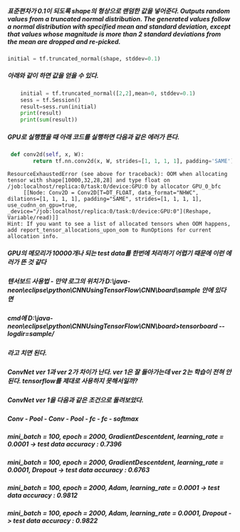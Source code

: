 
##### 표준편차가 0.1이 되도록 shape의 형상으로 랜덤한 값을 넣어준다. Outputs random values from a truncated normal distribution. The generated values follow a normal distribution with specified mean and standard deviation, except that values whose magnitude is more than 2 standard deviations from the mean are dropped and re-picked.
```python
initial = tf.truncated_normal(shape, stddev=0.1)
```
##### 아래와 같이 하면 값을 얻을 수 있다.
```python
    initial = tf.truncated_normal([2,2],mean=0, stddev=0.1)
    sess = tf.Session()
    result=sess.run(initial)
    print(result)
    print(sum(result))
```

##### GPU로 실행했을 때 아래 코드를 실행하면 다음과 같은 에러가 뜬다.
```python
 def conv2d(self, x, W):
        return tf.nn.conv2d(x, W, strides=[1, 1, 1, 1], padding='SAME')
```
```
ResourceExhaustedError (see above for traceback): OOM when allocating tensor with shape[10000,32,28,28] and type float on /job:localhost/replica:0/task:0/device:GPU:0 by allocator GPU_0_bfc
	 [[Node: Conv2D = Conv2D[T=DT_FLOAT, data_format="NHWC", dilations=[1, 1, 1, 1], padding="SAME", strides=[1, 1, 1, 1], use_cudnn_on_gpu=true, _device="/job:localhost/replica:0/task:0/device:GPU:0"](Reshape, Variable/read)]]
Hint: If you want to see a list of allocated tensors when OOM happens, add report_tensor_allocations_upon_oom to RunOptions for current allocation info.
```

##### GPU의 메모리가 10000개나 되는 test data를 한번에 처리하기 어렵기 때문에 이런 에러가 뜬 것 같다

##### 텐서보드 사용법 - 만약 로그의 위치가 D:\java-neon\eclipse\python\CNNUsingTensorFlow\CNN\board\sample 안에 있다면
##### cmd에 D:\java-neon\eclipse\python\CNNUsingTensorFlow\CNN\board>tensorboard --logdir=sample/
##### 라고 치면 된다.

##### ConvNet ver 1과 ver 2가 차이가 난다. ver 1은 잘 돌아가는데 ver 2는 학습이 전혀 안된다. tensorflow를 제대로 사용하지 못해서일까?

##### ConvNet ver 1을 다음과 같은 조건으로 돌려보았다.
##### Conv - Pool - Conv - Pool - fc - fc - softmax
##### mini_batch = 100, epoch = 2000, GradientDescentdent, learning_rate = 0.0001 -> test data accuracy : 0.7396
##### mini_batch = 100, epoch = 2000, GradientDescentdent, learning_rate = 0.0001, Dropout -> test data accuracy : 0.6763
##### mini_batch = 100, epoch = 2000, Adam, learning_rate = 0.0001 -> test data accuracy : 0.9812
##### mini_batch = 100, epoch = 2000, Adam, learning_rate = 0.0001, Dropout -> test data accuracy : 0.9822
